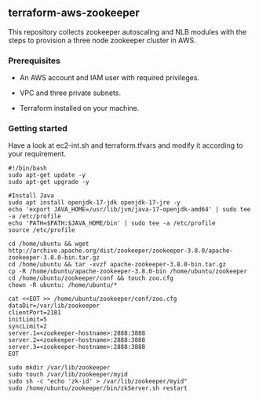 ## terraform-aws-zookeeper

This repository collects zookeeper autoscaling and NLB modules with the steps to provision a three node zookeeper cluster in AWS.


### Prerequisites

* An AWS account and IAM user with required privileges.

* VPC and three private subnets.

* Terraform installed on your machine.

### Getting started

Have a look at ec2-int.sh and terraform.tfvars and modify it according to your requirement.

```
#!/bin/bash
sudo apt-get update -y
sudo apt-get upgrade -y

#Install Java
sudo apt install openjdk-17-jdk openjdk-17-jre -y
echo 'export JAVA_HOME=/usr/lib/jvm/java-17-openjdk-amd64' | sudo tee -a /etc/profile
echo 'PATH=$PATH:$JAVA_HOME/bin' | sudo tee -a /etc/profile
source /etc/profile

cd /home/ubuntu && wget http://archive.apache.org/dist/zookeeper/zookeeper-3.8.0/apache-zookeeper-3.8.0-bin.tar.gz
cd /home/ubuntu && tar -xvzf apache-zookeeper-3.8.0-bin.tar.gz
cp -R /home/ubuntu/apache-zookeeper-3.8.0-bin /home/ubuntu/zookeeper
cd /home/ubuntu/zookeeper/conf && touch zoo.cfg
chown -R ubuntu: /home/ubuntu/*

cat <<EOT >> /home/ubuntu/zookeeper/conf/zoo.cfg
dataDir=/var/lib/zookeeper
clientPort=2181
initLimit=5
syncLimit=2
server.1=<zookeeper-hostname>:2888:3888
server.2=<zookeeper-hostname>:2888:3888
server.3=<zookeeper-hostname>:2888:3888
EOT

sudo mkdir /var/lib/zookeeper
sudo touch /var/lib/zookeeper/myid
sudo sh -c "echo 'zk-id' > /var/lib/zookeeper/myid"
sudo /home/ubuntu/zookeeper/bin/zkServer.sh restart
```


  
